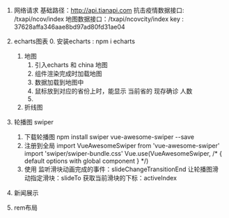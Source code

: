 1. 网络请求
    基础路径：http://api.tianapi.com
    抗击疫情数据接口: /txapi/ncov/index
    地图数据接口：/txapi/ncovcity/index
    key : 37628affa346aae8bd97ad80fd31ae04

2. echarts图表
    0. 安装echarts : npm i echarts
    1. 地图
        1. 引入echarts 和 china 地图
        2. 组件渲染完成时加载地图
        3. 数据加载到地图中
        4. 鼠标放到对应的省份上时，能显示 当前省的 现存确诊 人数
        5. 
    2. 折线图

3. 轮播图
    swiper
    1. 下载轮播图 
        npm install swiper vue-awesome-swiper --save
    2. 注册到全局
        import VueAwesomeSwiper from 'vue-awesome-swiper'
        import 'swiper/swiper-bundle.css'
        Vue.use(VueAwesomeSwiper, /* { default options with global component } */)
    3. 使用
        监听滑块动画完成的事件：slideChangeTransitionEnd
        让轮播图滑动指定滑块：slideTo
        获取当前滑块的下标：activeIndex
4. 新闻展示




4. rem布局


